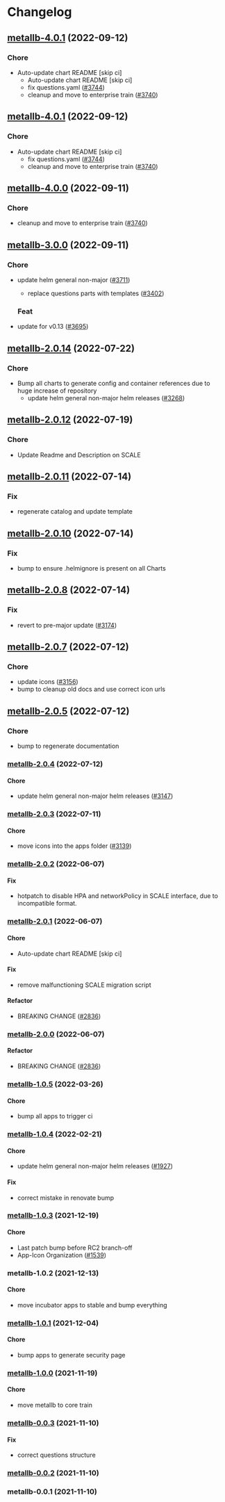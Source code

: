 # Changelog



## [metallb-4.0.1](https://github.com/truecharts/charts/compare/metallb-2.0.14...metallb-4.0.1) (2022-09-12)

### Chore

- Auto-update chart README [skip ci]
  - Auto-update chart README [skip ci]
  - fix questions.yaml ([#3744](https://github.com/truecharts/charts/issues/3744))
  - cleanup and move to enterprise train ([#3740](https://github.com/truecharts/charts/issues/3740))




## [metallb-4.0.1](https://github.com/truecharts/charts/compare/metallb-2.0.14...metallb-4.0.1) (2022-09-12)

### Chore

- Auto-update chart README [skip ci]
  - fix questions.yaml ([#3744](https://github.com/truecharts/charts/issues/3744))
  - cleanup and move to enterprise train ([#3740](https://github.com/truecharts/charts/issues/3740))




## [metallb-4.0.0](https://github.com/truecharts/charts/compare/metallb-2.0.14...metallb-4.0.0) (2022-09-11)

### Chore

- cleanup and move to enterprise train ([#3740](https://github.com/truecharts/charts/issues/3740))




## [metallb-3.0.0](https://github.com/truecharts/charts/compare/metallb-2.0.14...metallb-3.0.0) (2022-09-11)

### Chore

- update helm general non-major ([#3711](https://github.com/truecharts/charts/issues/3711))
  - replace questions parts with templates ([#3402](https://github.com/truecharts/charts/issues/3402))

  ### Feat

- update for v0.13 ([#3695](https://github.com/truecharts/charts/issues/3695))




## [metallb-2.0.14](https://github.com/truecharts/apps/compare/metallb-2.0.12...metallb-2.0.14) (2022-07-22)

### Chore

- Bump all charts to generate config and container references due to huge increase of repository
  - update helm general non-major helm releases ([#3268](https://github.com/truecharts/apps/issues/3268))



## [metallb-2.0.12](https://github.com/truecharts/apps/compare/metallb-2.0.11...metallb-2.0.12) (2022-07-19)

### Chore

- Update Readme and Description on SCALE



## [metallb-2.0.11](https://github.com/truecharts/apps/compare/metallb-2.0.10...metallb-2.0.11) (2022-07-14)

### Fix

- regenerate catalog and update template



## [metallb-2.0.10](https://github.com/truecharts/apps/compare/metallb-2.0.8...metallb-2.0.10) (2022-07-14)

### Fix

- bump to ensure .helmignore is present on all Charts



## [metallb-2.0.8](https://github.com/truecharts/apps/compare/metallb-2.0.7...metallb-2.0.8) (2022-07-14)

### Fix

- revert to pre-major update ([#3174](https://github.com/truecharts/apps/issues/3174))



## [metallb-2.0.7](https://github.com/truecharts/apps/compare/metallb-2.0.5...metallb-2.0.7) (2022-07-12)

### Chore

- update icons ([#3156](https://github.com/truecharts/apps/issues/3156))
- bump to cleanup old docs and use correct icon urls



## [metallb-2.0.5](https://github.com/truecharts/apps/compare/metallb-2.0.4...metallb-2.0.5) (2022-07-12)

### Chore

- bump to regenerate documentation



<a name="metallb-2.0.4"></a>
### [metallb-2.0.4](https://github.com/truecharts/apps/compare/metallb-2.0.3...metallb-2.0.4) (2022-07-12)

#### Chore

* update helm general non-major helm releases ([#3147](https://github.com/truecharts/apps/issues/3147))



<a name="metallb-2.0.3"></a>
### [metallb-2.0.3](https://github.com/truecharts/apps/compare/metallb-2.0.2...metallb-2.0.3) (2022-07-11)

#### Chore

* move icons into the apps folder ([#3139](https://github.com/truecharts/apps/issues/3139))



<a name="metallb-2.0.2"></a>
### [metallb-2.0.2](https://github.com/truecharts/apps/compare/metallb-2.0.1...metallb-2.0.2) (2022-06-07)

#### Fix

* hotpatch to disable HPA and networkPolicy in SCALE interface, due to incompatible format.



<a name="metallb-2.0.1"></a>
### [metallb-2.0.1](https://github.com/truecharts/apps/compare/metallb-1.0.5...metallb-2.0.1) (2022-06-07)

#### Chore

* Auto-update chart README [skip ci]

#### Fix

* remove malfunctioning SCALE migration script

#### Refactor

* BREAKING CHANGE ([#2836](https://github.com/truecharts/apps/issues/2836))



<a name="metallb-2.0.0"></a>
### [metallb-2.0.0](https://github.com/truecharts/apps/compare/metallb-1.0.5...metallb-2.0.0) (2022-06-07)

#### Refactor

* BREAKING CHANGE ([#2836](https://github.com/truecharts/apps/issues/2836))



<a name="metallb-1.0.5"></a>
### [metallb-1.0.5](https://github.com/truecharts/apps/compare/metallb-1.0.4...metallb-1.0.5) (2022-03-26)

#### Chore

* bump all apps to trigger ci



<a name="metallb-1.0.4"></a>
### [metallb-1.0.4](https://github.com/truecharts/apps/compare/metallb-1.0.3...metallb-1.0.4) (2022-02-21)

#### Chore

* update helm general non-major helm releases ([#1927](https://github.com/truecharts/apps/issues/1927))

#### Fix

* correct mistake in renovate bump



<a name="metallb-1.0.3"></a>
### [metallb-1.0.3](https://github.com/truecharts/apps/compare/metallb-1.0.2...metallb-1.0.3) (2021-12-19)

#### Chore

* Last patch bump before RC2 branch-off
* App-Icon Organization ([#1539](https://github.com/truecharts/apps/issues/1539))



<a name="metallb-1.0.2"></a>
### metallb-1.0.2 (2021-12-13)

#### Chore

* move incubator apps to stable and bump everything



<a name="metallb-1.0.1"></a>
### [metallb-1.0.1](https://github.com/truecharts/apps/compare/metallb-1.0.0...metallb-1.0.1) (2021-12-04)

#### Chore

* bump apps to generate security page



<a name="metallb-1.0.0"></a>
### [metallb-1.0.0](https://github.com/truecharts/apps/compare/metallb-0.0.3...metallb-1.0.0) (2021-11-19)

#### Chore

* move metallb to core train



<a name="metallb-0.0.3"></a>
### [metallb-0.0.3](https://github.com/truecharts/apps/compare/metallb-0.0.2...metallb-0.0.3) (2021-11-10)

#### Fix

* correct questions structure



<a name="metallb-0.0.2"></a>
### [metallb-0.0.2](https://github.com/truecharts/apps/compare/metallb-0.0.1...metallb-0.0.2) (2021-11-10)



<a name="metallb-0.0.1"></a>
### metallb-0.0.1 (2021-11-10)
